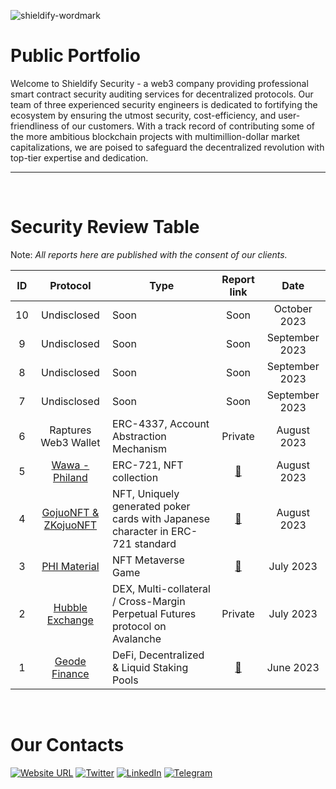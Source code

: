![shieldify-wordmark](https://github.com/shieldify-security/audits-portfolio/assets/133656516/2e532570-42cc-44c5-be61-fec9437aec70)

# Public Portfolio

Welcome to Shieldify Security - a web3 company providing professional smart contract security auditing services for decentralized protocols. Our team of three experienced security engineers is dedicated to fortifying the ecosystem by ensuring the utmost security, cost-efficiency, and user-friendliness of our customers. With a track record of contributing some of the more ambitious blockchain projects with multimillion-dollar market capitalizations, we are poised to safeguard the decentralized revolution with top-tier expertise and dedication.

<hr>
<br>

# Security Review Table

Note: _All reports here are published with the consent of our clients._

| ID  |                   Protocol                   | Type                                                                            |                     Report link                      |      Date      |
| :-: | :------------------------------------------: | ------------------------------------------------------------------------------- | :--------------------------------------------------: | :------------: |
| 10  |                 Undisclosed                  | Soon                                                                            |                         Soon                         |  October 2023  |
|  9  |                 Undisclosed                  | Soon                                                                            |                         Soon                         | September 2023 |
|  8  |                 Undisclosed                  | Soon                                                                            |                         Soon                         | September 2023 |
|  7  |                 Undisclosed                  | Soon                                                                            |                         Soon                         | September 2023 |
|  6  |             Raptures Web3 Wallet             | ERC-4337, Account Abstraction Mechanism                                         |                       Private                        |  August 2023   |
|  5  | [Wawa - Philand](https://wawa.philand.xyz/)  | ERC-721, NFT collection                                                         |        [📄](reports/Wawa-Security-Review.pdf)        |  August 2023   |
|  4  | [GojuoNFT & ZKojuoNFT](https://gojuonft.io/) | NFT, Uniquely generated poker cards with Japanese character in ERC-721 standard | [📄](reports/GojuoNFT-ZKojuoNFT-Security-Review.pdf) |  August 2023   |
|  3  |     [PHI Material](https://philand.xyz/)     | NFT Metaverse Game                                                              |    [📄](reports/PHIMaterial-Security-Review.pdf)     |   July 2023    |
|  2  | [Hubble Exchange](https://hubble.exchange/)  | DEX, Multi-collateral / Cross-Margin Perpetual Futures protocol on Avalanche    |                       Private                        |   July 2023    |
|  1  |    [Geode Finance](https://www.geode.fi/)    | DeFi, Decentralized & Liquid Staking Pools                                      |    [📄](reports/GeodeFinance-Security-Review.pdf)    |   June 2023    |

<br>

# Our Contacts

[![Website URL](https://img.shields.io/badge/Website-4285F4?style=for-the-badge&logo=GoogleChrome&logoColor=white)](https://shieldify.org/)
[![Twitter](https://img.shields.io/badge/Twitter-%231DA1F2.svg?style=for-the-badge&logo=Twitter&logoColor=white)](https://twitter.com/ShieldifySec)
[![LinkedIn](https://img.shields.io/badge/linkedin-%230077B5.svg?style=for-the-badge&logo=linkedin&logoColor=white)](https://www.linkedin.com/company/shieldify-security/)
[![Telegram](https://img.shields.io/badge/Telegram-2CA5E0?style=for-the-badge&logo=telegram&logoColor=white)](https://telegram.me/researcherShieldify)
